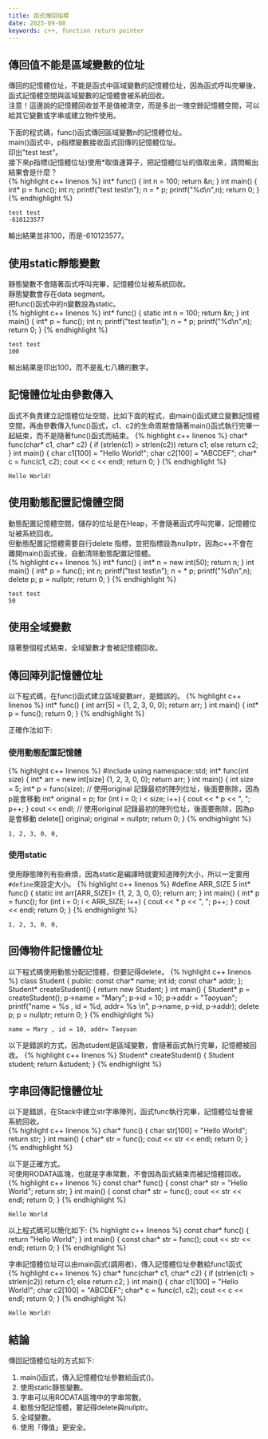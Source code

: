 ```yaml
---
title: 函式傳回指標
date: 2025-09-08
keywords: c++, function return pointer 
---
```

## 傳回值不能是區域變數的位址
傳回的記憶體位址，不能是函式中區域變數的記憶體位址，因為函式呼叫完畢後，函式記憶體空間與區域變數的記憶體會被系統回收。<br>
注意！這邊說的記憶體回收並不是值被清空，而是多出一塊空餘記憶體空間，可以給其它變數或字串或建立物件使用。<br>

下面的程式碼，func()函式傳回區域變數n的記憶體位址。<br>
main()函式中，p指標變數接收函式回傳的記憶體位址。<br>
印出\"test test\"。<br>
接下來p指標(記憶體位址)使用\*取值運算子，把記憶體位址的值取出來，請問輸出結果會是什麼？<br>
{% highlight c++ linenos %}
int* func() {
  int n = 100;
  return &n;
}
int main() {
  int* p = func();
  int n;
  printf("test test\n");
  n = * p;
  printf("%d\n",n);
  return 0;
}
{% endhighlight %}
```
test test
-610123577
```
輸出結果並非100，而是-610123577。

## 使用static靜態變數
靜態變數不會隨著函式呼叫完畢，記憶體位址被系統回收。<br>
靜態變數會存在data segment。<br>
把func()函式中的n變數設為static。<br>
{% highlight c++ linenos %}
int* func() {
  static int n = 100;
  return &n;
}
int main() {
  int* p = func();
  int n;
  printf("test test\n");
  n = * p;
  printf("%d\n",n);
  return 0;
}
{% endhighlight %}
```
test test
100
```
輸出結果是印出100，而不是亂七八糟的數字。

## 記憶體位址由參數傳入
函式不負責建立記憶體位址空間，比如下面的程式，由main()函式建立變數記憶體空間，再由參數傳入func()函式，c1、c2的生命周期會隨著main()函式執行完畢一起結束，而不是隨著func()函式而結束。
{% highlight c++ linenos %}
char* func(char* c1, char* c2) {
  if (strlen(c1) > strlen(c2))
    return c1;
  else
    return c2;
}
int main() {
  char c1[100] = "Hello World!";
  char c2[100] = "ABCDEF";
  char* c = func(c1, c2);
  cout << c << endl;
  return 0;
}
{% endhighlight %}
```
Hello World!
```

## 使用動態配置記憶體空間
動態配置記憶體空間，儲存的位址是在Heap，不會隨著函式呼叫完畢，記憶體位址被系統回收。<br>
但動態配置記憶體需要自行delete 指標，並把指標設為nullptr，因為c++不會在離開main()函式後，自動清除動態配置記憶體。<br>
{% highlight c++ linenos %}
int* func() {
  int* n = new int(50);
  return n;
}
int main() {
  int* p = func();
  int n;
  printf("test test\n");
  n = * p;
  printf("%d\n",n);
  delete p;
  p = nullptr;
  return 0;
}
{% endhighlight %}
```
test test
50
```

## 使用全域變數
隨著整個程式結束，全域變數才會被記憶體回收。

## 傳回陣列記憶體位址
以下程式碼，在func()函式建立區域變數arr，是錯誤的。
{% highlight c++ linenos %}
int* func() {
  int arr[5] = {1, 2, 3, 0, 0};
  return arr;
}
int main() {
  int* p = func();
  return 0;
}
{% endhighlight %}

正確作法如下:<br>

### 使用動態配置記憶體
{% highlight c++ linenos %}
#include <iostream>
using namespace::std;
int* func(int size) {
  int* arr = new int[size] {1, 2, 3, 0, 0};
  return arr;
}
int main() {
  int size = 5;
  int* p = func(size);
  // 使用original 記錄最初的陣列位址，後面要刪除，因為p是會移動
  int* original = p;
  for (int i = 0; i < size; i++) {
    cout << * p << ", ";
    p++;
  }
  cout << endl;
  // 使用original 記錄最初的陣列位址，後面要刪除，因為p是會移動
  delete[] original;
  original = nullptr;
  return 0;
}
{% endhighlight %}
```
1, 2, 3, 0, 0, 
```

### 使用static
使用靜態陣列有些麻煩，因為static是編譯時就要知道陣列大小，所以一定要用`#define`來設定大小。
{% highlight c++ linenos %}
#define ARR_SIZE 5
int* func() {
  static int arr[ARR_SIZE]= {1, 2, 3, 0, 0};
  return arr;
}
int main() {
  int* p = func();
  for (int i = 0; i < ARR_SIZE; i++) {
    cout << * p << ", ";
    p++;
  }
  cout << endl;
  return 0;
}
{% endhighlight %}
```
1, 2, 3, 0, 0, 
```

## 回傳物件記憶體位址
以下程式碼使用動態分配記憶體，但要記得delete。
{% highlight c++ linenos %}
class Student {
public:
  const char* name;
  int id;
  const char* addr;
};
Student* createStudent() {
  return new Student;
}
int main() {
  Student* p = createStudent();
  p->name = "Mary";
  p->id = 10;
  p->addr = "Taoyuan";
  printf("name = %s , id = %d, addr= %s \n", p->name, p->id, p->addr);
  delete p;
  p = nullptr;
  return 0;
}
{% endhighlight %}
```
name = Mary , id = 10, addr= Taoyuan 
```

以下是錯誤的方式，因為student是區域變數，會隨著函式執行完畢，記憶體被回收。
{% highlight c++ linenos %}
Student* createStudent() {
  Student student;
  return &student;
}
{% endhighlight %}

## 字串回傳記憶體位址
以下是錯誤，在Stack中建立str字串陣列，函式func執行完畢，記憶體位址會被系統回收。<br>
{% highlight c++ linenos %}
char* func() {
  char str[100] = "Hello World";
  return str;
}
int main() {
  char* str = func();
  cout << str << endl;
  return 0;
}
{% endhighlight %}

以下是正確方式。<br>
可使用RODATA區塊，也就是字串常數，不會因為函式結束而被記憶體回收。<br>
{% highlight c++ linenos %}
const char* func() {
  const char* str = "Hello World";
  return str;
}
int main() {
  const char* str = func();
  cout << str << endl;
  return 0;
}
{% endhighlight %}
```
Hello World
```

以上程式碼可以簡化如下:
{% highlight c++ linenos %}
const char* func() {
  return "Hello World";
}
int main() {
  const char* str = func();
  cout << str << endl;
  return 0;
}
{% endhighlight %}

字串記憶體位址可以由main函式(調用者)，傳入記憶體位址參數給func1函式<br>
{% highlight c++ linenos %}
char* func(char* c1, char* c2) {
  if (strlen(c1) > strlen(c2))
    return c1;
  else
    return c2;
}
int main() {
  char c1[100] = "Hello World!";
  char c2[100] = "ABCDEF";
  char* c = func(c1, c2);
  cout << c << endl;
  return 0;
}
{% endhighlight %}
```
Hello World!
```

## 結論
傳回記憶體位址的方式如下:
1. main()函式，傳入記憶體位址參數給函式()。
2. 使用static靜態變數。
3. 字串可以用RODATA區塊中的字串常數。
4. 動態分配記憶體，要記得delete與nullptr。
5. 全域變數。
6. 使用「傳值」更安全。


